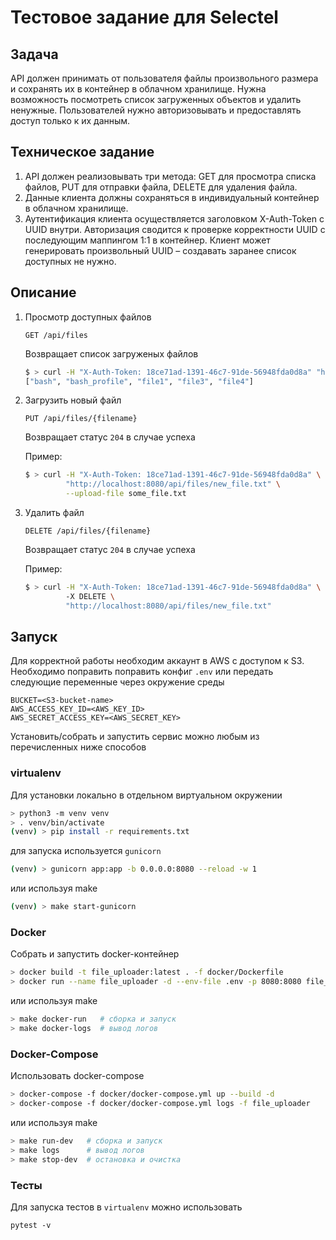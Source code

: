 # Тестовое задание для Selectel 

## Задача

API должен принимать от пользователя файлы произвольного размера и сохранять их в контейнер
в облачном хранилище. Нужна возможность посмотреть список загруженных объектов и удалить ненужные.
Пользователей нужно авторизовывать и предоставлять доступ только к их данным.

## Техническое задание

1. API должен реализовывать три метода: GET для просмотра списка файлов, 
PUT для отправки файла, DELETE для удаления файла.
2. Данные клиента должны сохраняться в индивидуальный контейнер в облачном хранилище.
3. Аутентификация клиента осуществляется заголовком X-Auth-Token с UUID внутри. 
Авторизация сводится к проверке корректности UUID с последующим маппингом 1:1 в контейнер.
Клиент может генерировать произвольный UUID – создавать заранее список доступных не нужно.

## Описание 

1. Просмотр доступных файлов

    `GET /api/files`

    Возвращает список загруженых файлов
    ```bash
    $ > curl -H "X-Auth-Token: 18ce71ad-1391-46c7-91de-56948fda0d8a" "http://localhost:8080/api/files"
    ["bash", "bash_profile", "file1", "file3", "file4"]
    ```
 
2. Загрузить новый файл

    `PUT /api/files/{filename}`
    
    Возвращает статус `204` в случае успеха
    
    Пример:
    ```bash
    $ > curl -H "X-Auth-Token: 18ce71ad-1391-46c7-91de-56948fda0d8a" \ 
             "http://localhost:8080/api/files/new_file.txt" \
             --upload-file some_file.txt
    ```

3. Удалить файл

    `DELETE /api/files/{filename}`

    Возвращает статус `204` в случае успеха
    
    Пример:
    ```bash
    $ > curl -H "X-Auth-Token: 18ce71ad-1391-46c7-91de-56948fda0d8a" \ 
             -X DELETE \
             "http://localhost:8080/api/files/new_file.txt"
    ```


## Запуск
Для корректной работы необходим аккаунт в AWS с доступом к S3.
Необходимо поправить поправить конфиг `.env` или передать следующие переменные через 
окружение среды

```dotenv
BUCKET=<S3-bucket-name>
AWS_ACCESS_KEY_ID=<AWS_KEY_ID>
AWS_SECRET_ACCESS_KEY=<AWS_SECRET_KEY>
```

Установить/собрать и запустить сервис можно любым из перечисленных ниже способов

### virtualenv
Для установки локально в отдельном виртуальном окружении
```bash
> python3 -m venv venv
> . venv/bin/activate
(venv) > pip install -r requirements.txt
```

для запуска используется `gunicorn`
```bash
(venv) > gunicorn app:app -b 0.0.0.0:8080 --reload -w 1
```
или используя make
```bash
(venv) > make start-gunicorn
```
### Docker

Собрать и запустить docker-контейнер
 
```bash
> docker build -t file_uploader:latest . -f docker/Dockerfile
> docker run --name file_uploader -d --env-file .env -p 8080:8080 file_uploader:latest
```
или используя make
```bash
> make docker-run   # сборка и запуск
> make docker-logs  # вывод логов
```

### Docker-Compose
Использовать docker-compose

```bash
> docker-compose -f docker/docker-compose.yml up --build -d
> docker-compose -f docker/docker-compose.yml logs -f file_uploader
```

или используя make
```bash
> make run-dev   # сборка и запуск
> make logs      # вывод логов
> make stop-dev  # остановка и очистка
```

### Тесты

Для запуска тестов в `virtualenv` можно использовать 
```shell script
pytest -v
```
